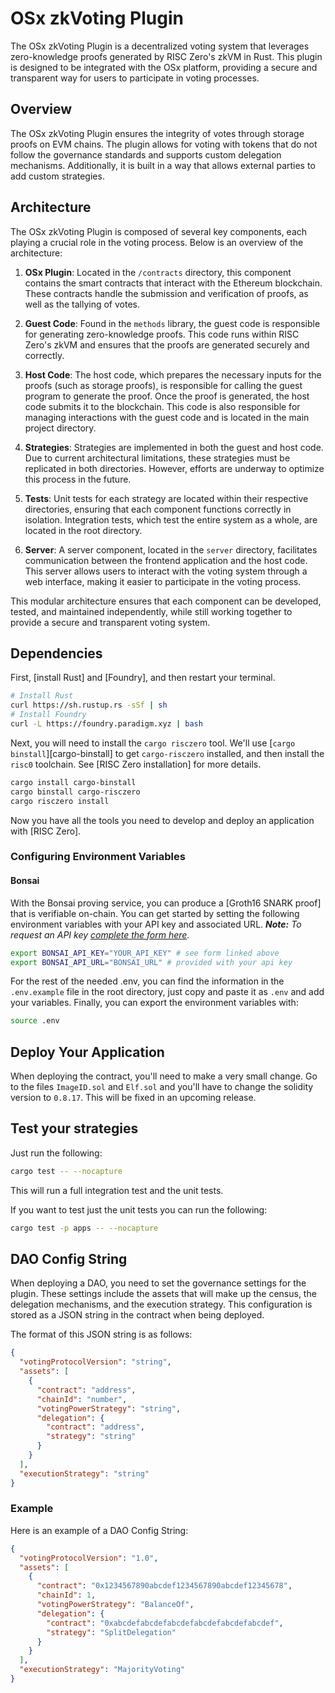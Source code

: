 # OSx zkVoting Plugin

The OSx zkVoting Plugin is a decentralized voting system that leverages zero-knowledge proofs generated by RISC Zero's zkVM in Rust. This plugin is designed to be integrated with the OSx platform, providing a secure and transparent way for users to participate in voting processes.

## Overview

The OSx zkVoting Plugin ensures the integrity of votes through storage proofs on EVM chains. The plugin allows for voting with tokens that do not follow the governance standards and supports custom delegation mechanisms. Additionally, it is built in a way that allows external parties to add custom strategies.

## Architecture

The OSx zkVoting Plugin is composed of several key components, each playing a crucial role in the voting process. Below is an overview of the architecture:

1. **OSx Plugin**: Located in the `/contracts` directory, this component contains the smart contracts that interact with the Ethereum blockchain. These contracts handle the submission and verification of proofs, as well as the tallying of votes.

2. **Guest Code**: Found in the `methods` library, the guest code is responsible for generating zero-knowledge proofs. This code runs within RISC Zero's zkVM and ensures that the proofs are generated securely and correctly.

3. **Host Code**: The host code, which prepares the necessary inputs for the proofs (such as storage proofs), is responsible for calling the guest program to generate the proof. Once the proof is generated, the host code submits it to the blockchain. This code is also responsible for managing interactions with the guest code and is located in the main project directory.

4. **Strategies**: Strategies are implemented in both the guest and host code. Due to current architectural limitations, these strategies must be replicated in both directories. However, efforts are underway to optimize this process in the future.

5. **Tests**: Unit tests for each strategy are located within their respective directories, ensuring that each component functions correctly in isolation. Integration tests, which test the entire system as a whole, are located in the root directory.

6. **Server**: A server component, located in the `server` directory, facilitates communication between the frontend application and the host code. This server allows users to interact with the voting system through a web interface, making it easier to participate in the voting process.

This modular architecture ensures that each component can be developed, tested, and maintained independently, while still working together to provide a secure and transparent voting system.

## Dependencies

First, [install Rust] and [Foundry], and then restart your terminal.

```sh
# Install Rust
curl https://sh.rustup.rs -sSf | sh
# Install Foundry
curl -L https://foundry.paradigm.xyz | bash
```

Next, you will need to install the `cargo risczero` tool.
We'll use [`cargo binstall`][cargo-binstall] to get `cargo-risczero` installed, and then install the `risc0` toolchain.
See [RISC Zero installation] for more details.

```sh
cargo install cargo-binstall
cargo binstall cargo-risczero
cargo risczero install
```

Now you have all the tools you need to develop and deploy an application with [RISC Zero].

### Configuring Environment Variables

#### Bonsai
With the Bonsai proving service, you can produce a [Groth16 SNARK proof] that is verifiable on-chain.
You can get started by setting the following environment variables with your API key and associated URL.
***Note:*** *To request an API key [complete the form here](https://bonsai.xyz/apply).*

```bash
export BONSAI_API_KEY="YOUR_API_KEY" # see form linked above
export BONSAI_API_URL="BONSAI_URL" # provided with your api key
```
For the rest of the needed .env, you can find the information in the `.env.example` file in the root directory, just copy and paste it as `.env` and add your variables.
Finally, you can export the environment variables with:
```bash
source .env
```

## Deploy Your Application

When deploying the contract, you'll need to make a very small change.
Go to the files `ImageID.sol` and `Elf.sol` and you'll have to change the solidity version to `0.8.17`. 
This will be fixed in an upcoming release.

## Test your strategies

Just run the following:
```bash
cargo test -- --nocapture
```
This will run a full integration test and the unit tests.

If you want to test just the unit tests you can run the following:
```bash
cargo test -p apps -- --nocapture
```


## DAO Config String

When deploying a DAO, you need to set the governance settings for the plugin. These settings include the assets that will make up the census, the delegation mechanisms, and the execution strategy. This configuration is stored as a JSON string in the contract when being deployed.

The format of this JSON string is as follows:
```json
{
  "votingProtocolVersion": "string",
  "assets": [
    {
      "contract": "address",
      "chainId": "number",
      "votingPowerStrategy": "string",
      "delegation": {
        "contract": "address",
        "strategy": "string"
      }
    }
  ],
  "executionStrategy": "string"
}
```

### Example

Here is an example of a DAO Config String:

```json
{
  "votingProtocolVersion": "1.0",
  "assets": [
    {
      "contract": "0x1234567890abcdef1234567890abcdef12345678",
      "chainId": 1,
      "votingPowerStrategy": "BalanceOf",
      "delegation": {
        "contract": "0xabcdefabcdefabcdefabcdefabcdefabcdef",
        "strategy": "SplitDelegation"
      }
    }
  ],
  "executionStrategy": "MajorityVoting"
}
```
